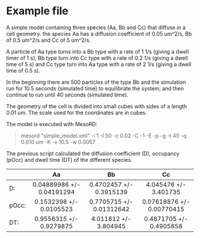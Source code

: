 # Example file

A simple model containing three species (Aa, Bb and Cc) that diffuse in a cell geometry. the species Aa has a diffusion coefficient of 0.05 um^2/s, Bb of 0.5 um^2/s and Cc of 5 um^2/s. 

A particle of Aa type turns into a Bb type with a rate of 1 1/s (giving a dwell timer of 1 s), Bb type turn into Cc type with a rate of 0.2 1/s (giving a dwell time of 5 s) and Cc type turn into Aa type with a rate of 2 1/s (giving a dwell time of 0.5 s).

In the beginning there are 500 particles of the type Bb and the simulation run for 10.5 seconds (simulated time) to equilibrate the system, and then continue to run until 40 seconds (simulated time).

The geometry of the cell is divided into small cubes with sides of a length 0.01 um. The scale used for the coordinates are in cubes.

The model is executed with MesoRD:
> mesord "simple_model.xml" -i 1 -I 50 -c 0.02 -C -1 -E -p -g -t 40 -q 0.010 um -K -x 10.5 -w 0.0057

The previous script calculated the diffusion coefficient (D), occupancy (pOcc) and dwell time (DT) of the different species. 


|    | Aa | Bb | Cc |
| :--- | :---: | :---: | :---: |
| D: | 0.04889986  +/-  0.04191294 | 0.4702457  +/-  0.3915139 | 4.045476  +/-  3.401735 |
| pOcc: | 0.1532398  +/-  0.0105523 | 0.7705715  +/-  0.01312642 | 0.07618876  +/-  0.00770415 |
| DT: | 0.9556315  +/-  0.9279875 | 4.011812  +/-  3.804945 | 0.4871705  +/-  0.4905858 |
